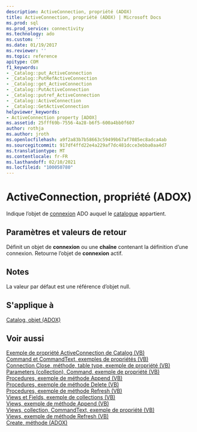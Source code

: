 ```yaml
---
description: ActiveConnection, propriété (ADOX)
title: ActiveConnection, propriété (ADOX) | Microsoft Docs
ms.prod: sql
ms.prod_service: connectivity
ms.technology: ado
ms.custom: ''
ms.date: 01/19/2017
ms.reviewer: ''
ms.topic: reference
apitype: COM
f1_keywords:
- _Catalog::put_ActiveConnection
- _Catalog::PutRefActiveConnection
- _Catalog::get_ActiveConnection
- _Catalog::PutActiveConnection
- _Catalog::putref_ActiveConnection
- _Catalog::ActiveConnection
- _Catalog::GetActiveConnection
helpviewer_keywords:
- ActiveConnection property [ADOX]
ms.assetid: 25fff69b-7556-4a28-b6f5-600a4bb0f607
author: rothja
ms.author: jroth
ms.openlocfilehash: a9f2a83b7b58663c59499b67af7085ec8adca4ab
ms.sourcegitcommit: 917df4ffd22e4a229af7dc481dcce3ebba0aa4d7
ms.translationtype: MT
ms.contentlocale: fr-FR
ms.lasthandoff: 02/10/2021
ms.locfileid: "100050780"
---
```

# <a name="activeconnection-property-adox"></a>ActiveConnection, propriété (ADOX)
Indique l’objet de [connexion](../ado-api/connection-object-ado.md) ADO auquel le [catalogue](./catalog-object-adox.md) appartient.  
  
## <a name="settings-and-return-values"></a>Paramètres et valeurs de retour  
 Définit un objet de **connexion** ou une **chaîne** contenant la définition d’une connexion. Retourne l’objet de **connexion** actif.  
  
## <a name="remarks"></a>Notes  
 La valeur par défaut est une référence d’objet null.  
  
## <a name="applies-to"></a>S'applique à  
 [Catalog, objet (ADOX)](./catalog-object-adox.md)  
  
## <a name="see-also"></a>Voir aussi  
 [Exemple de propriété ActiveConnection de Catalog (VB)](./catalog-activeconnection-property-example-vb.md)   
 [Command et CommandText, exemples de propriétés (VB)](./command-and-commandtext-properties-example-vb.md)   
 [Connection Close, méthode, table type, exemple de propriété (VB)](./connection-close-method-table-type-property-example-vb.md)   
 [Parameters (collection), Command, exemple de propriété (VB)](./parameters-collection-command-property-example-vb.md)   
 [Procedures, exemple de méthode Append (VB)](./procedures-append-method-example-vb.md)   
 [Procedures, exemple de méthode Delete (VB)](./procedures-delete-method-example-vb.md)   
 [Procedures, exemple de méthode Refresh (VB)](./procedures-refresh-method-example-vb.md)   
 [Views et Fields, exemple de collections (VB)](./views-and-fields-collections-example-vb.md)   
 [Views, exemple de méthode Append (VB)](./views-append-method-example-vb.md)   
 [Views, collection, CommandText, exemple de propriété (VB)](./views-collection-commandtext-property-example-vb.md)   
 [Views, exemple de méthode Refresh (VB)](./views-refresh-method-example-vb.md)   
 [Create, méthode (ADOX)](./create-method-adox.md)